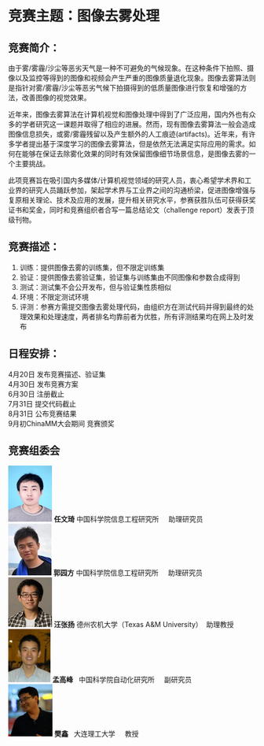 # 竞赛主题：图像去雾处理

## 竞赛简介：
由于雾/雾霾/沙尘等恶劣天气是一种不可避免的气候现象。在这种条件下拍照、摄像以及监控等得到的图像和视频会产生严重的图像质量退化现象。图像去雾算法则是指针对雾/雾霾/沙尘等恶劣气候下拍摄得到的低质量图像进行恢复和增强的方法，改善图像的视觉效果。  

近年来，图像去雾算法在计算机视觉和图像处理中得到了广泛应用，国内外也有众多的学者研究这一课题并取得了相应的进展。然而，现有图像去雾算法一般会造成图像信息损失，或雾/雾霾残留以及产生额外的人工痕迹(artifacts)。近年来，有许多学者提出基于深度学习的图像去雾算法，但是依然无法满足实际应用的需求。如何在能够在保证去除雾化效果的同时有效保留图像细节场景信息，是图像去雾的一个主要挑战。  

此项竞赛旨在吸引国内多媒体/计算机视觉领域的研究人员，衷心希望学术界和工业界的研究人员踊跃参加，架起学术界与工业界之间的沟通桥梁，促进图像增强与复原相关理论、技术及应用的发展，提升相关研究水平，参赛获胜队伍可获得获奖证书和奖金，同时和竞赛组织者合写一篇总结论文（challenge report）发表于顶级刊物。  

## 竞赛描述：
1. 训练：提供图像去雾的训练集，但不限定训练集  
2. 验证：提供图像去雾验证集，验证集与训练集由不同图像和参数合成得到  
3. 测试：测试集不会公开发布，但与验证集性质相似  
4. 环境：不限定测试环境  
5. 评测：参赛方需提交图像去雾处理代码，由组织方在测试代码并得到最终的处理效果和处理速度，两者排名均靠前者为优胜，所有评测结果均在网上及时发布

## 日程安排：
4月20日 发布竞赛描述、验证集  
4月30日 发布竞赛方案  
6月30日 注册截止  
7月31日 提交代码截止  
8月31日 公布竞赛结果  
9月初ChinaMM大会期间 竞赛颁奖

## 竞赛组委会
![image](https://raw.githubusercontent.com/rwenqi/cc1.github.com/master/180.png)
**任文琦**  中国科学院信息工程研究所 &nbsp; &nbsp; 助理研究员  
![image](https://raw.githubusercontent.com/rwenqi/cc1.github.com/master/yuanfang.png)
**郭园方**  中国科学院信息工程研究所 &nbsp; &nbsp; 助理研究员  
![image](https://raw.githubusercontent.com/rwenqi/cc1.github.com/master/zhangyang.png)
**汪张扬** 德州农机大学（Texas A&M University）  助理教授  
![image](https://raw.githubusercontent.com/rwenqi/cc1.github.com/master/gaofeng.png)
**孟高峰**  &nbsp;  中国科学院自动化研究所 &nbsp; &nbsp; 副研究员  
![image](https://raw.githubusercontent.com/rwenqi/cc1.github.com/master/fanxin.png)
**樊鑫**  &nbsp;  大连理工大学 &nbsp; &nbsp; 教授 

